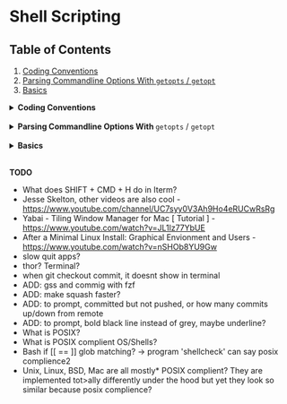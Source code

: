 # Shell Scripting

## Table of Contents
  1. [Coding Conventions](#coding-conventions)
  2. [Parsing Commandline Options With `getopts` / `getopt`](#parsing-commandline-options)
  2. [Basics](#basics)

<details id="coding-conventions">
<summary><b>Coding Conventions</b></summary>
<br/>

Although they are followed by everyone, here are still some conventions from [Google's Shell Style Guide](https://google.github.io/styleguide/shellguide.html#s7-naming-conventions).

**Variable Names**: Lower-case, with underscores to separate words. Ex: `my_variable_name`

**Constants and Environment Variable Names**: All caps, separated with underscores, declared at the top of the file. Ex: `MY_CONSTANT`

**TODO** others like functions, if-else, switch, etc.

Well, you asked for it!
</details>

<br/>

<details id="parsing-commandline-options">
<summary><b>Parsing Commandline Options With </b><code>getopts</code> / <code>getopt</code></summary>
<br/>

`getopts` is a built-in Unix shell command for parsing command-line arguments. It is designed to process command line arguments that follow the POSIX Utility Syntax Guidelines, based on the C interface of getopt. 
The predecessor to getopts was the external program `getopt` by Unix System Laboratories. 

`getopt` and `getopts` are different beasts, and people seem to have a bit of misunderstanding of what they do. `getopts` is a built-in command to `bash` to process command-line options in a loop and assign each found option and value in turn to built-in variables, so you can further process them. `getopt`, however, is an external utility program, and it doesn't actually process your options for you the way that e.g. bash getopts, the Perl Getopt module or the Python optparse/argparse modules do. All that `getopt` does is canonicalize the options that are passed in — i.e. convert them to a more standard form, so that it's easier for a shell script to process them. For example, an application of `getopt` might convert the following:

  * `myscript -ab infile.txt -ooutfile.txt`

into this:

  * `myscript -a -b -o outfile.txt infile.txt`

You have to do the actual processing yourself.

**Why use `getopt` instead of `getopts`?** 

The basic reason is that only GNU `getopt` gives you support for long-named command-line options (short: `-d` long: `--delete`). (GNU `getopt` is the default on Linux. Mac OS X and FreeBSD come with a basic and not-very-useful `getopt`, but the GNU version can be installed.)

  * Bash builtin `getopts`. This does not support long option names with the double-dash prefix. It only supports single-character options.
  * BSD UNIX implementation of standalone `getopt` command (which is what MacOS uses). This does not support long options either.
  * GNU implementation of standalone `getopt`. GNU getopt(3) (used by the command-line getopt(1) on Linux) supports parsing long options.

### Simple Example for `getopts`

```bash
while getopts ":h:t" opt; do
    case ${opt} in
        h ) # process option h
            echo "option: 'h' with arg: $OPTARG"
            ;;
        t ) # process option t
            echo "option: 't'"
            ;;
        \? ) 
            echo "Usage: cmd [-h] [-t]"
            ;;
    esac
done
```
  * a `:` after the option means it requires the argument.
  * if an invalid option is provided, the option variable is assigned the value `?`, this behaviour is only true when you prepend the list of valid options with : to disable the default error handling of invalid options. It is recommended to always disable the default error handling in your scripts. Although not sure why this is recommended since the default error handler seems to be useful:
    * With preceding `:` -> `./demo.sh -t -h` prints 
    
            option: 't'
    
    * Without preceeding `:` -> `./demo.sh -t -h` prints

            option: 't' 
            ./demo.sh: option requires an argument -- h
            Usage: cmd [-h] [-t]
    **TODO**: how to do proper error handling for arguments?

  * Without error checking, giving the arguments in the wrong order can lead to unexpected behavior. For example `./demo.sh -h -t` gives `option: 'h' with arg: -t`


</details>
<br/>

<details id="basics">
<summary><b>Basics</b></summary>
<br/>

**Important**

For variables and functions to be evaluated inside strings, use `"..."` and NOT `'...'`
**TODO** sure?

</details>
<br/>

**TODO**
  * What does SHIFT + CMD + H do in Iterm?
  * Jesse Skelton, other videos are also cool - https://www.youtube.com/channel/UC7syy0V3Ah9Ho4eRUCwRsRg
  * Yabai - Tiling Window Manager for Mac [ Tutorial ] - https://www.youtube.com/watch?v=JL1lz77YbUE
  * After a Minimal Linux Install: Graphical Envionment and Users - https://www.youtube.com/watch?v=nSHOb8YU9Gw
  * slow quit apps?
  * thor? Terminal?
  * when git checkout commit, it doesnt show in terminal
  * ADD: gss and commig with fzf
  * ADD: make squash faster?
  * ADD: to prompt, committed but not pushed, or how many commits up/down from remote
  * ADD: to prompt, bold black line instead of grey, maybe underline?
  * What is POSIX?
  * What is POSIX complient OS/Shells?
  * Bash if [[ == ]] glob matching? -> program 'shellcheck' can say posix complience2
  * Unix, Linux, BSD, Mac are all mostly* POSIX complient? 
    They are implemented tot>ally differently under the hood but yet they look so similar because posix complience?


